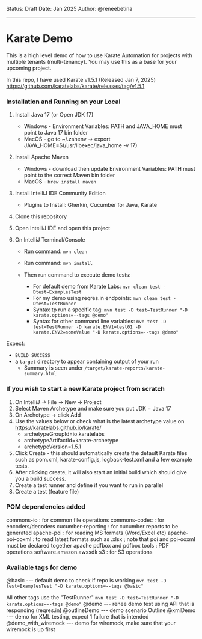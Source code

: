 Status: Draft
Date: Jan 2025
Author: @reneebetina

---
# Karate Demo
This is a high level demo of how to use Karate Automation for projects with multiple tenants (multi-tenancy).
You may use this as a base for your upcoming project.

In this repo, I have used Karate v1.5.1 (Released Jan 7, 2025) https://github.com/karatelabs/karate/releases/tag/v1.5.1

### Installation and Running on your Local
1. Install Java 17 (or Open JDK 17)
   * Windows - Environment Variables: PATH and JAVA_HOME must point to Java 17 bin folder
   * MacOS - go to ~/.zshenv   -> export JAVA_HOME=$(/usr/libexec/java_home -v 17)
2. Install Apache Maven
   * Windows - download then update Environment Variables: PATH must point to the correct Maven bin folder
   * MacOS - `brew install maven`
3. Install IntelliJ IDE Community Edition
   * Plugins to Install: Gherkin, Cucumber for Java, Karate
4. Clone this repository
5. Open IntelliJ IDE and open this project

6. On IntelliJ Terminal/Console
    * Run command: `mvn clean`
    * Run command: `mvn install`

    * Then run command to execute demo tests:
      *  For default demo from Karate Labs: `mvn clean test -Dtest=ExamplesTest`
      *  For my demo using reqres.in endpoints: `mvn clean test -Dtest=TestRunner`
      *  Syntax tp run a specific tag: `mvn test -D test=TestRunner "-D karate.options=--tags @demo"`
      * Syntax for other command line variables: `mvn test -D test=TestRunner -D karate.ENV1=test01 -D karate.ENV2=someValue "-D karate.options=--tags @demo"`


  Expect:
   * ``BUILD SUCCESS``
   * a `target` directory to appear containing output of your run
       * Summary is seen under ```/target/karate-reports/karate-summary.html```


   
### If you wish to start a new Karate project from scratch
1. On IntelliJ -> File -> New -> Project
2. Select Maven Archetype and make sure you put JDK = Java 17
3. On Archetype -> click Add
4. Use the values below or check what is the latest archetype value on https://karatelabs.github.io/karate/
      * archetypeGroupId=io.karatelabs 
      * archetypeArtifactId=karate-archetype
      * archetypeVersion=1.5.1
5. Click Create - this should automatically create the default Karate files such as pom.xml, karate-config.js, logback-test.xml
and a few example tests.
7. After clicking create, it will also start an initial build which should give you a build success.
8. Create a test runner and define if you want to run in parallel
9. Create a test (feature file)


### POM dependencies added
commons-io : for common file operations
commons-codec : for encoders/decoders
cucumber-reporting : for cucumber reports to be generated
apache-poi : for reading MS formats (Word/Excel etc)
apache-poi-ooxml : to read latest formats such as .xlsx ; note that poi and poi-ooxml must be declared together
apache pdfbox and pdfbox tools : PDF operations
software.amazon.awssdk s3 : for S3 operations


### Available tags for demo
@basic --- default demo to check if repo is working
`mvn test -D test=ExamplesTest "-D karate.options=--tags @basic"`

All other tags use the "TestRunner"
`mvn test -D test=TestRunner "-D karate.options=--tags @demo"`
@demo --- renee demo test using API that is responding (reqres.in)
@outlineDemo --- demo scenario Outline
@xmlDemo --- demo for XML testing, expect 1 failure that is intended
@demo_with_wiremock   --- demo for wiremock, make sure that your wiremock is up first 